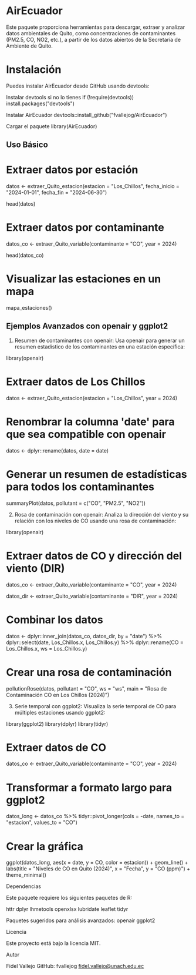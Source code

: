 # AirEcuador
Este paquete proporciona herramientas para descargar, extraer y analizar datos ambientales de Quito, como concentraciones de contaminantes (PM2.5, CO, NO2, etc.), a partir de los datos abiertos de la Secretaría de Ambiente de Quito.

# Instalación
Puedes instalar AirEcuador desde GitHub usando devtools:

Instalar devtools si no lo tienes
if (!require(devtools)) install.packages("devtools")

Instalar AirEcuador
devtools::install_github("fvallejog/AirEcuador")

Cargar el paquete
library(AirEcuador)

## Uso Básico
# Extraer datos por estación

datos <- extraer_Quito_estacion(estacion = "Los_Chillos", fecha_inicio = "2024-01-01", fecha_fin = "2024-06-30")

head(datos)

# Extraer datos por contaminante
datos_co <- extraer_Quito_variable(contaminante = "CO", year = 2024)

head(datos_co)

# Visualizar las estaciones en un mapa

mapa_estaciones()

## Ejemplos Avanzados con openair y ggplot2

1. Resumen de contaminantes con openair: Usa openair para generar un resumen estadístico de los contaminantes en una estación específica:

library(openair)

# Extraer datos de Los Chillos
datos <- extraer_Quito_estacion(estacion = "Los_Chillos", year = 2024)

# Renombrar la columna 'date' para que sea compatible con openair
datos <- dplyr::rename(datos, date = date)

# Generar un resumen de estadísticas para todos los contaminantes
summaryPlot(datos, pollutant = c("CO", "PM2.5", "NO2"))

2. Rosa de contaminación con openair: Analiza la dirección del viento y su relación con los niveles de CO usando una rosa de contaminación:

library(openair)

# Extraer datos de CO y dirección del viento (DIR)
datos_co <- extraer_Quito_variable(contaminante = "CO", year = 2024)

datos_dir <- extraer_Quito_variable(contaminante = "DIR", year = 2024)

# Combinar los datos
datos <- dplyr::inner_join(datos_co, datos_dir, by = "date") %>%
  dplyr::select(date, Los_Chillos.x, Los_Chillos.y) %>%
  dplyr::rename(CO = Los_Chillos.x, ws = Los_Chillos.y)

# Crear una rosa de contaminación
pollutionRose(datos, pollutant = "CO", ws = "ws", main = "Rosa de Contaminación CO en Los Chillos (2024)")

3. Serie temporal con ggplot2: Visualiza la serie temporal de CO para múltiples estaciones usando ggplot2:

library(ggplot2)
library(dplyr)
library(tidyr)

# Extraer datos de CO
datos_co <- extraer_Quito_variable(contaminante = "CO", year = 2024)

# Transformar a formato largo para ggplot2
datos_long <- datos_co %>%
  tidyr::pivot_longer(cols = -date, names_to = "estacion", values_to = "CO")

# Crear la gráfica
ggplot(datos_long, aes(x = date, y = CO, color = estacion)) +
  geom_line() +
  labs(title = "Niveles de CO en Quito (2024)", x = "Fecha", y = "CO (ppm)") +
  theme_minimal()

Dependencias

Este paquete requiere los siguientes paquetes de R:

httr
dplyr
lhmetools
openxlsx
lubridate
leaflet
tidyr

Paquetes sugeridos para análisis avanzados:
openair
ggplot2

Licencia

Este proyecto está bajo la licencia MIT.

Autor

Fidel Vallejo
GitHub: fvallejog
fidel.vallejo@unach.edu.ec
